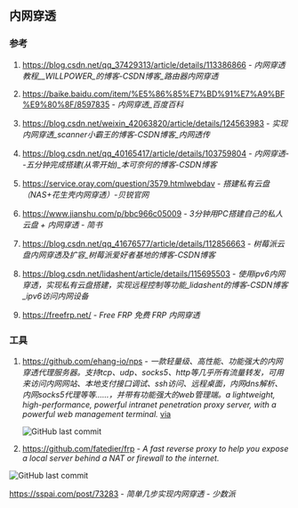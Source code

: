 ## 内网穿透

### 参考

1. https://blog.csdn.net/qq_37429313/article/details/113386866 - *内网穿透教程__WILLPOWER_的博客-CSDN博客_路由器内网穿透*

2. https://baike.baidu.com/item/%E5%86%85%E7%BD%91%E7%A9%BF%E9%80%8F/8597835 - *内网穿透_百度百科*

3. https://blog.csdn.net/weixin_42063820/article/details/124563983 - *实现内网穿透_scanner小霸王的博客-CSDN博客_内网透传*

4. https://blog.csdn.net/qq_40165417/article/details/103759804 - *内网穿透--五分钟完成搭建(从零开始)_本可奈何的博客-CSDN博客*

5. https://service.oray.com/question/3579.htmlwebdav - *搭建私有云盘（NAS+花生壳内网穿透）-贝锐官网*

6. https://www.jianshu.com/p/bbc966c05009 - *3分钟用PC搭建自己的私人云盘 + 内网穿透 - 简书*

7. https://blog.csdn.net/qq_41676577/article/details/112856663 - *树莓派云盘内网穿透及扩容_树莓派爱好者基地的博客-CSDN博客*

8. https://blog.csdn.net/lidashent/article/details/115695503 - *使用ipv6内网穿透，实现私有云盘搭建，实现远程控制等功能_lidashent的博客-CSDN博客_ipv6访问内网设备*

9. https://freefrp.net/ - *Free FRP 免费 FRP 内网穿透*



### 工具
1. https://github.com/ehang-io/nps - *一款轻量级、高性能、功能强大的内网穿透代理服务器。支持tcp、udp、socks5、http等几乎所有流量转发，可用来访问内网网站、本地支付接口调试、ssh访问、远程桌面，内网dns解析、内网socks5代理等等……，并带有功能强大的web管理端。a lightweight, high-performance, powerful intranet penetration proxy server, with a powerful web management terminal.* [via](https://www.tenlonstudio.com/17213.html/comment-page-1)

   ![GitHub last commit](https://img.shields.io/github/last-commit/ehang-io/nps?color=blue&logo=github&style=flat-square)

2. https://github.com/fatedier/frp - *A fast reverse proxy to help you expose a local server behind a NAT or firewall to the internet.*

  ![GitHub last commit](https://flat.badgen.net/github/last-commit/fatedier/frp?icon=github&color=blue)

  https://sspai.com/post/73283 - *简单几步实现内网穿透 - 少数派*

